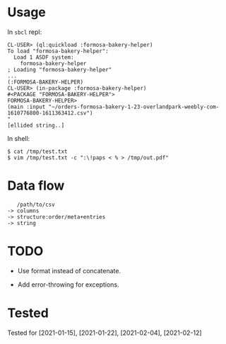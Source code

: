 # Usage

In `sbcl` repl:

```
CL-USER> (ql:quickload :formosa-bakery-helper)
To load "formosa-bakery-helper":
  Load 1 ASDF system:
    formosa-bakery-helper
; Loading "formosa-bakery-helper"
...
(:FORMOSA-BAKERY-HELPER)
CL-USER> (in-package :formosa-bakery-helper)
#<PACKAGE "FORMOSA-BAKERY-HELPER">
FORMOSA-BAKERY-HELPER>
(main :input "~/orders-formosa-bakery-1-23-overlandpark-weebly-com-1610776800-1611363412.csv")
"
[ellided string..]
```

In shell:

```
$ cat /tmp/test.txt
$ vim /tmp/test.txt -c ":\!paps < % > /tmp/out.pdf"
```

# Data flow

```
   /path/to/csv
-> columns
-> structure:order/meta+entries
-> string
```

# TODO

+ Use format instead of concatenate.

+ Add error-throwing for exceptions.

# Tested

Tested for [2021-01-15], [2021-01-22], [2021-02-04], [2021-02-12]

